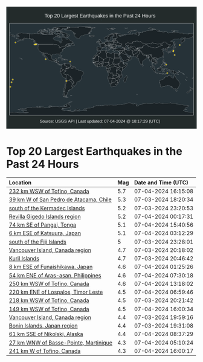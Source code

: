 ![Map](./map.png)

# Top 20 Largest Earthquakes in the Past 24 Hours

| Location | Mag | Date and Time (UTC) |
|:---|:---|:---|
| [232 km WSW of Tofino, Canada](https://earthquake.usgs.gov/earthquakes/eventpage/us7000mx3m) | 5.7 | 07-04-2024 16:15:08 |
| [39 km W of San Pedro de Atacama, Chile](https://earthquake.usgs.gov/earthquakes/eventpage/usd0011dnn) | 5.3 | 07-03-2024 18:20:34 |
| [south of the Kermadec Islands](https://earthquake.usgs.gov/earthquakes/eventpage/us7000mwyi) | 5.2 | 07-03-2024 23:20:53 |
| [Revilla Gigedo Islands region](https://earthquake.usgs.gov/earthquakes/eventpage/us7000mwyt) | 5.2 | 07-04-2024 00:17:31 |
| [74 km SE of Pangai, Tonga](https://earthquake.usgs.gov/earthquakes/eventpage/us7000mx39) | 5.1 | 07-04-2024 15:40:56 |
| [6 km ESE of Katsuura, Japan](https://earthquake.usgs.gov/earthquakes/eventpage/us7000mwzq) | 5.1 | 07-04-2024 03:12:29 |
| [south of the Fiji Islands](https://earthquake.usgs.gov/earthquakes/eventpage/us7000mwyr) | 5 | 07-03-2024 23:28:01 |
| [Vancouver Island, Canada region](https://earthquake.usgs.gov/earthquakes/eventpage/us6000na4t) | 4.7 | 07-03-2024 20:18:02 |
| [Kuril Islands](https://earthquake.usgs.gov/earthquakes/eventpage/us6000na5g) | 4.7 | 07-03-2024 20:46:42 |
| [8 km ESE of Funaishikawa, Japan](https://earthquake.usgs.gov/earthquakes/eventpage/us7000mwza) | 4.6 | 07-04-2024 01:25:26 |
| [54 km ENE of Aras-asan, Philippines](https://earthquake.usgs.gov/earthquakes/eventpage/us7000mx0l) | 4.6 | 07-04-2024 07:30:18 |
| [250 km WSW of Tofino, Canada](https://earthquake.usgs.gov/earthquakes/eventpage/us7000mx23) | 4.6 | 07-04-2024 13:18:02 |
| [220 km ENE of Lospalos, Timor Leste](https://earthquake.usgs.gov/earthquakes/eventpage/us7000mx0g) | 4.5 | 07-04-2024 06:59:46 |
| [218 km WSW of Tofino, Canada](https://earthquake.usgs.gov/earthquakes/eventpage/us6000na5b) | 4.5 | 07-03-2024 20:21:42 |
| [149 km WSW of Tofino, Canada](https://earthquake.usgs.gov/earthquakes/eventpage/at00sg3wgy) | 4.5 | 07-04-2024 16:00:34 |
| [Vancouver Island, Canada region](https://earthquake.usgs.gov/earthquakes/eventpage/us6000na4b) | 4.4 | 07-03-2024 19:59:16 |
| [Bonin Islands, Japan region](https://earthquake.usgs.gov/earthquakes/eventpage/us6000na49) | 4.4 | 07-03-2024 19:31:08 |
| [61 km SSE of Nikolski, Alaska](https://earthquake.usgs.gov/earthquakes/eventpage/us7000mx0w) | 4.4 | 07-04-2024 08:37:29 |
| [27 km WNW of Basse-Pointe, Martinique](https://earthquake.usgs.gov/earthquakes/eventpage/us7000mx01) | 4.3 | 07-04-2024 05:10:24 |
| [241 km W of Tofino, Canada](https://earthquake.usgs.gov/earthquakes/eventpage/us7000mx3h) | 4.3 | 07-04-2024 16:00:17 |
